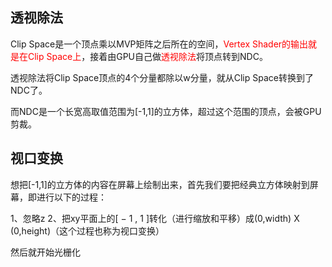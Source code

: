 
## 透视除法

Clip Space是一个顶点乘以MVP矩阵之后所在的空间，<font color=Red>Vertex Shader的输出就是在Clip Space上</font>，接着由GPU自己做<font color=Red>透视除法</font>将顶点转到NDC。

透视除法将Clip Space顶点的4个分量都除以w分量，就从Clip Space转换到了NDC了。

而NDC是一个长宽高取值范围为[-1,1]的立方体，超过这个范围的顶点，会被GPU剪裁。


## 视口变换

想把[-1,1]的立方体的内容在屏幕上绘制出来，首先我们要把经典立方体映射到屏幕，即进行以下的过程：

1、忽略z
2、把xy平面上的[ − 1 , 1 ]转化（进行缩放和平移）成(0,width) X (0,height)（这个过程也称为视口变换）

然后就开始光栅化